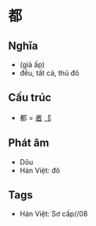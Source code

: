 # 都

## Nghĩa

* (giả ấp)
* đều, tất cả, thủ đô

## Cấu trúc
* 都 = [者](者.md) [⻏](⻏.md)

## Phát âm

* Dōu
* Hán Việt: đô

## Tags
* Hán Việt: Sơ cấp//08

<script>window.HANZI_FIELD='都';</script>

